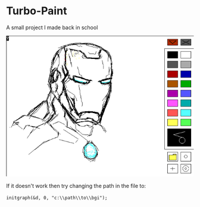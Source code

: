 # Turbo-Paint

A small project I made back in school

![Paint](Screenshots/Paint.png)


If it doesn't work then try changing the path in the file to:

`initgraph(&d, 0, "c:\\path\\to\\bgi");`